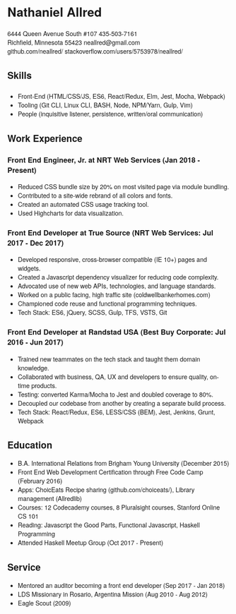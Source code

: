 <base></base>
<link rel="stylesheet" href="/home/nathaniel/github/resume-formatter/in/neallred.css">
<style>
body {
  font-family: "Helvetica Neue", Helvetica, Arial, sans-serif;
}

h1 {
}
</style>

Nathaniel Allred
================

<div class="meta">
  <div class="meta__row">
  <span class="meta__address">6444 Queen Avenue South #107</span>
  <span class="meta__phone">435-503-7161</span>
  </div>
  <div class="meta__row">
  <span class="meta__city">Richfield, Minnesota 55423</span>
  <span class="meta__email">neallred@gmail.com</span>
  </div>
  <div class="meta__row">
  <span class="meta__github">github.com/neallred/</span>
  <span class="meta__stackoverflow">stackoverflow.com/users/5753978/neallred/</span>
  </div>
</div>

Skills
------

###

* Front-End (HTML/CSS/JS, ES6, React/Redux, Elm, Jest, Mocha, Webpack)
* Tooling (Git CLI, Linux CLI, BASH, Node, NPM/Yarn, Gulp, Vim)
* People (inquisitive listener, persistence, written/oral communication)

Work Experience
---------------

### Front End Engineer, Jr. at NRT Web Services <span class="job__location">(Jan 2018 - Present)</span>
* Reduced CSS bundle size by 20% on most visited page via module bundling.
* Contributed to a site-wide rebrand of all colors and fonts.
* Created an automated CSS usage tracking tool.
* Used Highcharts for data visualization.

### Front End Developer at True Source <span class="job__location">(NRT Web Services: Jul 2017 - Dec 2017)</span>
* Developed responsive, cross-browser compatible (IE 10+) pages and widgets.
* Created a Javascript dependency visualizer for reducing code complexity.
* Advocated use of new web APIs, technologies, and language standards.
* Worked on a public facing, high traffic site (coldwellbankerhomes.com)
* Championed code reuse and functional programming techniques.
* Tech Stack: ES6, jQuery, SCSS, Gulp, TFS, VSTS, Git

### Front End Developer at Randstad USA <span class="job__location">(Best Buy Corporate: Jul 2016 - Jun 2017)</span>
* Trained new teammates on the tech stack and taught them domain knowledge.
* Collaborated with business, QA, UX and developers to ensure quality, on-time products.
* Testing: converted Karma/Mocha to Jest and doubled coverage to 80%.
* Decoupled our codebase from another by creating a separate build process.
* Tech Stack: React/Redux, ES6, LESS/CSS (BEM), Jest, Jenkins, Grunt, Webpack

Education
---------

* B.A. International Relations from Brigham Young University (December 2015)
* Front End Web Development Certification through Free Code Camp (February 2016)
* Apps: ChoicEats Recipe sharing (github.com/choiceats/), Library management (Allredlib)
* Courses: 12 Codecademy courses, 8 Pluralsight courses, Stanford Online CS 101
* Reading: Javascript the Good Parts, Functional Javascript, Haskell Programming
* Attended Haskell Meetup Group (Oct 2017 - Present)

Service
-------

* Mentored an auditor becoming a front end developer (Sep 2017 - Jan 2018)
* LDS Missionary in Rosario, Argentina Mission (Aug 2010 - Aug 2012)
* Eagle Scout (2009)
